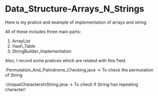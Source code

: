 # Data_Structure-Arrays_N_Strings
Here is my pratice and example of implementation of arrays and string

All of these includes three main parts:
1. ArrayList
2. Hash_Table
3. StringBuilder_Implementation

Also,
I record some pratices which are related with this field.

·Permutation_And_Palindrome_Checking.java -> To check the permutation of String

·UniqueCharactersInString.java -> To check if String has repeating character!